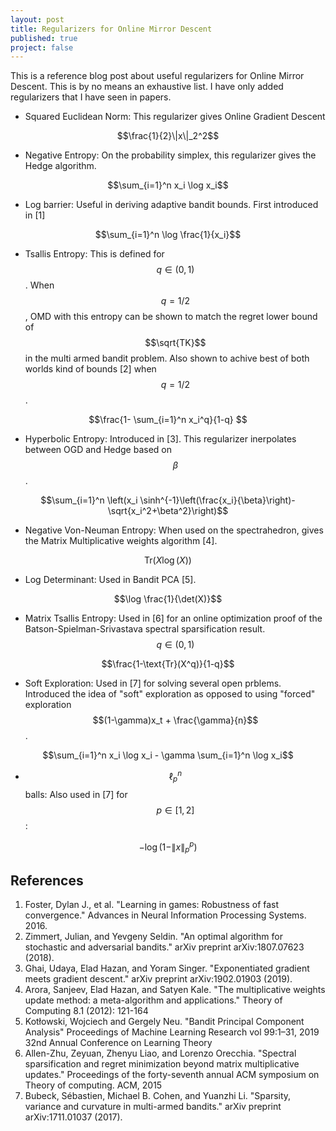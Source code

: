 ```yaml
---
layout: post
title: Regularizers for Online Mirror Descent
published: true
project: false
---
```


This is a reference blog post about useful regularizers for Online Mirror Descent. This is by no means an exhaustive list. I have only added regularizers that I have seen in papers.

- Squared Euclidean Norm: This regularizer gives Online Gradient Descent

$$\frac{1}{2}\|x\|_2^2$$

- Negative Entropy: On the probability simplex, this regularizer gives the Hedge algorithm.

$$\sum_{i=1}^n x_i \log x_i$$

- Log barrier: Useful in deriving adaptive bandit bounds. First introduced in [1]

$$\sum_{i=1}^n \log \frac{1}{x_i}$$

- Tsallis Entropy: This is defined for $$q\in (0,1)$$. When $$q=1/2$$, OMD with this entropy can be shown to match the regret lower bound of $$\sqrt{TK}$$ in the multi armed bandit problem. Also shown to achive best of both worlds kind of bounds [2] when $$q=1/2$$.

$$\frac{1- \sum_{i=1}^n x_i^q}{1-q} $$

- Hyperbolic Entropy: Introduced in [3]. This regularizer inerpolates between OGD and Hedge based on $$\beta$$.

$$\sum_{i=1}^n \left(x_i \sinh^{-1}\left(\frac{x_i}{\beta}\right)- \sqrt{x_i^2+\beta^2}\right)$$

- Negative Von-Neuman Entropy: When used on the spectrahedron, gives the Matrix Multiplicative weights algorithm [4].

$$\text{Tr}(X \log(X))$$

- Log Determinant: Used in Bandit PCA [5].

$$\log \frac{1}{\det(X)}$$

- Matrix Tsallis Entropy: Used in [6] for an online optimization proof of the Batson-Spielman-Srivastava  spectral sparsification result. $$q\in (0,1)$$

$$\frac{1-\text{Tr}(X^q)}{1-q}$$

- Soft Exploration: Used in [7] for solving several open prblems. Introduced the idea of "soft" exploration as opposed to using "forced" exploration $$(1-\gamma)x_t + \frac{\gamma}{n}$$.

$$\sum_{i=1}^n x_i \log x_i - \gamma \sum_{i=1}^n \log x_i$$

- $$\ell^n_p$$ balls: Also used in [7] for $$p \in [1,2]$$:

$$-\log(1-\|x\|_p^p)$$

## References
1. Foster, Dylan J., et al. "Learning in games: Robustness of fast convergence." Advances in Neural Information Processing Systems. 2016.
2. Zimmert, Julian, and Yevgeny Seldin. "An optimal algorithm for stochastic and adversarial bandits." arXiv preprint arXiv:1807.07623 (2018).
3. Ghai, Udaya, Elad Hazan, and Yoram Singer. "Exponentiated gradient meets gradient descent." arXiv preprint arXiv:1902.01903 (2019).
4. Arora, Sanjeev, Elad Hazan, and Satyen Kale. "The multiplicative weights update method: a meta-algorithm and applications." Theory of Computing 8.1 (2012): 121-164
5. Kotłowski, Wojciech and Gergely Neu. "Bandit Principal Component Analysis" Proceedings of Machine Learning Research vol 99:1–31, 2019 32nd Annual Conference on Learning Theory
6. Allen-Zhu, Zeyuan, Zhenyu Liao, and Lorenzo Orecchia. "Spectral sparsification and regret minimization beyond matrix multiplicative updates." Proceedings of the forty-seventh annual ACM symposium on Theory of computing. ACM, 2015
7. Bubeck, Sébastien, Michael B. Cohen, and Yuanzhi Li. "Sparsity, variance and curvature in multi-armed bandits." arXiv preprint arXiv:1711.01037 (2017).
